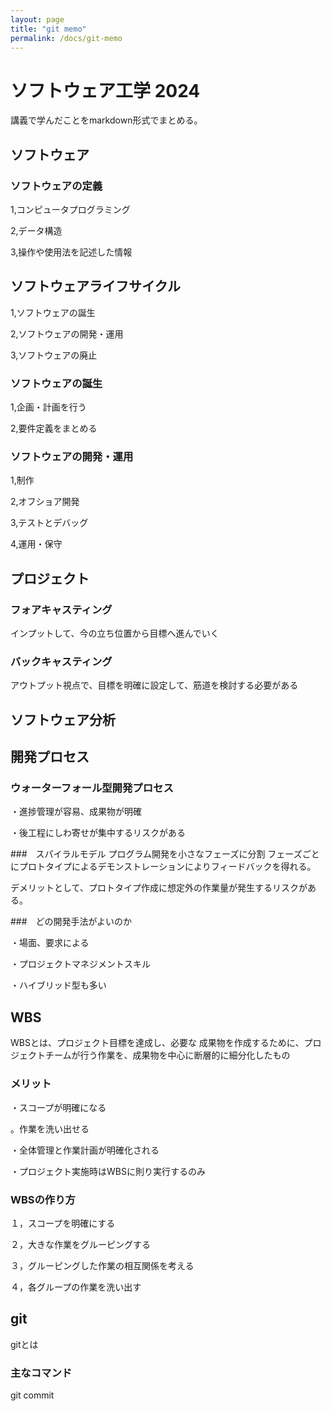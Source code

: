 ```yaml
---
layout: page
title: "git memo"
permalink: /docs/git-memo
---
```


# ソフトウェア工学 2024

講義で学んだことをmarkdown形式でまとめる。

## ソフトウェア

### ソフトウェアの定義

1,コンピュータプログラミング

2,データ構造

3,操作や使用法を記述した情報

## ソフトウェアライフサイクル

1,ソフトウェアの誕生

2,ソフトウェアの開発・運用

3,ソフトウェアの廃止

### ソフトウェアの誕生

1,企画・計画を行う

2,要件定義をまとめる

### ソフトウェアの開発・運用

1,制作

2,オフショア開発

3,テストとデバッグ

4,運用・保守


## プロジェクト

### フォアキャスティング
インプットして、今の立ち位置から目標へ進んでいく

### バックキャスティング
アウトプット視点で、目標を明確に設定して、筋道を検討する必要がある

## ソフトウェア分析

## 開発プロセス

### ウォーターフォール型開発プロセス

・進捗管理が容易、成果物が明確

・後工程にしわ寄せが集中するリスクがある

###　スパイラルモデル
プログラム開発を小さなフェーズに分割
フェーズごとにプロトタイプによるデモンストレーションによりフィードバックを得れる。

デメリットとして、プロトタイプ作成に想定外の作業量が発生するリスクがある。

###　どの開発手法がよいのか

・場面、要求による

・プロジェクトマネジメントスキル

・ハイブリッド型も多い

## WBS

WBSとは、プロジェクト目標を達成し、必要な 成果物を作成するために、プロジェクトチームが行う作業を、成果物を中心に断層的に細分化したもの

### メリット
・スコープが明確になる

。作業を洗い出せる

・全体管理と作業計画が明確化される

・プロジェクト実施時はWBSに則り実行するのみ

### WBSの作り方

１，スコープを明確にする

２，大きな作業をグルーピングする

３，グルーピングした作業の相互関係を考える

４，各グループの作業を洗い出す







## git
gitとは

### 主なコマンド

git commit
